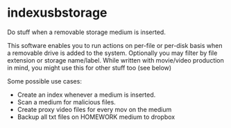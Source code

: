 # indexusbstorage

Do stuff when a removable storage medium is inserted.

This software enables you to run actions on per-file or per-disk basis when a removable drive is added to the system. Optionally you may filter by file extension or storage name/label. While written with movie/video production in mind, you might use this for other stuff too (see below)

Some possible use cases:

- Create an index whenever a medium is inserted.
- Scan a medium for malicious files.
- Create proxy video files for every mov on the medium
- Backup all txt files on HOMEWORK medium to dropbox

